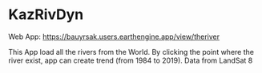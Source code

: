 # KazRivDyn

Web App: https://bauyrsak.users.earthengine.app/view/theriver

This App load all the rivers from the World. By clicking the point where the river exist, app can create trend (from 1984 to 2019). Data from LandSat 8  

